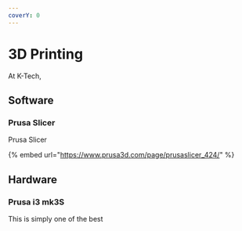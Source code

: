 ```yaml
---
coverY: 0
---
```


# 3D Printing

At K-Tech,

## Software

### Prusa Slicer

Prusa Slicer

{% embed url="https://www.prusa3d.com/page/prusaslicer_424/" %}

## Hardware

### Prusa i3 mk3S

This is simply one of the best&#x20;
